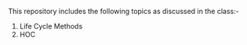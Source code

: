 This repository includes the following topics as discussed in the class:-
1. Life Cycle Methods
2. HOC
